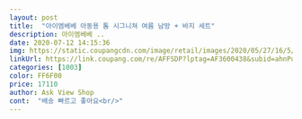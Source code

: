 ```yaml
---
layout: post 
title:  "아이엠베베 아동용 톰 시그니쳐 여름 남방 + 바지 세트" 
description: 아이엠베베 ..
date: 2020-07-12 14:15:36 
img: https://static.coupangcdn.com/image/retail/images/2020/05/27/16/5/568d5d80-835a-470b-b5b6-50f1c101f198.jpg 
linkUrl: https://link.coupang.com/re/AFFSDP?lptag=AF3600438&subid=ahnPublicAsk&pageKey=1606635144&itemId=2744085576&vendorItemId=70770459352&traceid=V0-113-d3d1967ec2a79cb4 
categories: [1003] 
color: FF6F00 
price: 17110 
author: Ask View Shop 
cont:  "배송 빠르고 좋아요<br/>" 
---
```

